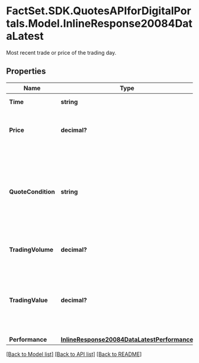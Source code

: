 # FactSet.SDK.QuotesAPIforDigitalPortals.Model.InlineResponse20084DataLatest
Most recent trade or price of the trading day.

## Properties

Name | Type | Description | Notes
------------ | ------------- | ------------- | -------------
**Time** | **string** | Date and time. | [optional] 
**Price** | **decimal?** | Price value. See attribute &#x60;valueUnit&#x60; for its unit. | [optional] 
**QuoteCondition** | **string** | Quote condition. Possible values depend on the values delivered by the supplier of the price information. | [optional] 
**TradingVolume** | **decimal?** | Number of units (e.g. shares) traded. | [optional] 
**TradingValue** | **decimal?** | Monetary equivalent (cash value) of the trade. See attribute &#x60;currency&#x60; for its unit. | [optional] 
**Performance** | [**InlineResponse20084DataLatestPerformance**](InlineResponse20084DataLatestPerformance.md) |  | [optional] 

[[Back to Model list]](../README.md#documentation-for-models) [[Back to API list]](../README.md#documentation-for-api-endpoints) [[Back to README]](../README.md)

